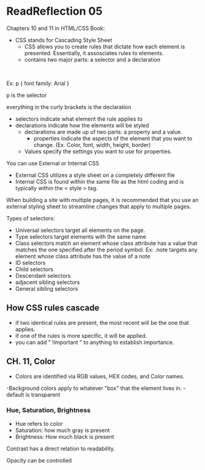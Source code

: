# ReadReflection 05

Chapters 10 and 11 in HTML/CSS Book: 
- CSS stands for Cascading Style Sheet
  - CSS allows you to create rules that dictate how each element is presented. Essentially, it assosciates rules to elements. 
  - contains two major parts: a selector and a declaration

<br>

Ex: p { font family: Arial }

p is the selector

everything in the curly brackets is the declaration

- selectors indicate what element the rule applies to
- declarations indicate how the elements will be styled
  - declarations are made up of two parts: a property and a value. 
    - properties indicate the aspects of the element that you want to change. (Ex. Color, font, width, height, border)
  - Values specify the settings you want to use for properties.

You can use External or Internal CSS
- External CSS utilizes a style sheet on a completely different file
- Internal CSS is found within the same file as the html coding and is typically within the < style > tag. 

When building a site with multiple pages, it is recommended that you use an external styling sheet to streamline changes that apply to multiple pages. 

Types of selectors: 
- Universal selectors target all elements on the page. 
- Type selectors target elements with the same name
- Class selectors match an element whose class attribute has a value that matches the one specified after the period symbol. Ex: .note targets any element whose class attribute has the value of a note
- ID selectors
- Child selectors
- Descendant selectors
- adjacent sibling selectors
- General sibling selectors


## How CSS rules cascade

- if two identical rules are present, the most recent will be the one that applies. 
- if one of the rules is more specific, it will be applied. 
- you can add " !important " to anything to establish importance.

## CH. 11, Color

- Colors are identified via RGB values, HEX codes, and Color names. 

-Background colors apply to whatever "box" that the element lives in. 
  -default is transparent 

### Hue, Saturation, Brightness
- Hue refers to color
- Saturation: how much gray is present 
- Brightness: How much black is present

Contrast has a direct relation to readability. 

Opacity can be controlled
